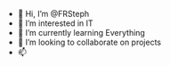 - 👋 Hi, I’m @FRSteph
- 👀 I’m interested in IT
- 🌱 I’m currently learning Everything
- 💞️ I’m looking to collaborate on projects 
- 📫 

<!---
FRSteph/FRSteph is a ✨ special ✨ repository because its `README.md` (this file) appears on your GitHub profile.
You can click the Preview link to take a look at your changes.
--->
